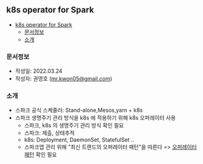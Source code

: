## k8s operator for Spark
- [k8s operator for Spark](#k8s-operator-for-spark)
  - [문서정보](#문서정보)
  - [소개](#소개)

### 문서정보
- 작성일: 2022.03.24
- 작성자: 권영호 (mr.kwon05@gmail.com)
### 소개
- 스파크 공식 스케줄러: Stand-alone,Mesos,yarn + k8s
- 스파크 생명주기 관리 방식을 k8s 에 적용하기 위해 k8s 오퍼레이터 사용
  - 스파크, k8s 의 생명주기 관리 방식 확인 필요
  - 스파크: 제출, 상태추적
  - k8s: Deployment, DaemonSet, StatefulSet ..
  - 스파크앱 관리 위해 "최신 트랜드의 오퍼레이터 패턴"을 따른다 => [오퍼레이터패턴](https://kubernetes.io/ko/docs/concepts/extend-kubernetes/operator/) 확인 필요
  